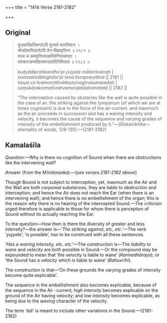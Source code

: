 +++
title = "1414 Verse 2181-2182"

+++
## Original 
>
> कुड्यादिप्रतिबन्धोऽपि युज्यते मातरिश्वनः ।  
> श्रोत्रदेशाभिघातोऽपि तेन तीव्रप्रवृत्तिना ॥ २१८१ ॥  
> तस्य च क्रमवृत्तित्वात्क्षयिवेगित्वसम्पदः ।  
> संस्कारक्रमतीव्रत्वमन्दतादिनिमित्तता ॥ २१८२ ॥ 
>
> *kuḍyādipratibandho'pi yujyate mātariśvanaḥ* \|  
> *śrotradeśābhighāto'pi tena tīvrapravṛttinā* \|\| 2181 \|\|  
> *tasya ca kramavṛttitvātkṣayivegitvasampadaḥ* \|  
> *saṃskārakramatīvratvamandatādinimittatā* \|\| 2182 \|\| 
>
> “The interception caused by obstacles like the wall is quite possible in the case of air. the striking against the tympanum (of which we are at times cognisant) is due to the force of the air-current. and inasmuch as the air proceeds in succession and has a waning intensity and velocity, it becomes the cause of the sequence and varying grades of intensity of the embellishment produced by it.”—(*Ślokavārtika*—eternality of words, 128-130].—(2181-2182)



## Kamalaśīla

*Question*:—Why is there no cognition of Sound when there are obstructions like the intervening wall?

*Answer* (from the *Mīmāṃsaka*):—[*see verses 2181-2182 above*]

Though Bound is not subject to interception, yet, inasmuch as the Air and the Wall are both corporeal substances, they are liable to obstruction and interception; and hence the Air does not reach the Ear (when there is an intervening wall); and hence there is no embellishment of the organ; this is the reason why there is no hearing of the intercepted Sound.—The criticism urged therefore is applicable to those for whom there is perception of Sound without its actually reaching the Ear.

To the question—How then is there the diversity of greater and less intensity?—the answer is—‘*The striking against*, *etc, etc*.’—The verb ‘*yujyate*’, ‘is possible’, has to be construed with all these sentences.

‘*Has a waning intensity, etc*. *etc*.’—The construction is—The *liability to wane* and *velocity* are both possible in Sound.—Or the compound may be expounded to mean that ‘the velocity is liable to wane’ (*Karmadhāraya*); or ‘the Sound has a velocity which is liable to wane’ (*Bahuvrīhi*).

The construction is that—‘On these grounds the varying grades of intensity become quite explicable’.

The sequence in the embellishment also becomes explicable, because of the sequence in the Air -current; *high intensity* becomes explicable on the ground of the Air having velocity; and *low intensity* becomes explicable, as being due to the *waving* character of the velocity.

The term ‘*ādi*’ is meant to include other variations in the Sound.—(2181-2182)


